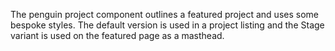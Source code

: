 The penguin project component outlines a featured project and uses some bespoke styles. The default version is used in a project listing and the Stage variant is used on the featured page as a masthead.